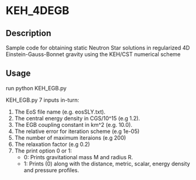 # KEH_4DEGB

## Description

Sample code for obtaining static Neutron Star solutions in regularized 4D Einstein-Gauss-Bonnet gravity using the KEH/CST numerical scheme

## Usage

run python KEH_EGB.py

KEH_EGB.py  7 inputs in-turn:

1. The EoS file name (e.g. eosSLY.txt).
2. The central energy density in CGS/10^15 (e.g 1.2).
3. The EGB coupling constant in km^2 (e.g. 10.0).
4. The relative error for iteration scheme (e.g 1e-05)
5. The number of maximum iteraions (e.g 200)
6. The relaxation factor (e.g 0.2)
7. The print option 0 or 1:
    -  0: Prints gravitational mass M and radius R.
    -  1: Prints (0) along with the distance, metric, scalar, energy density and pressure profiles.
